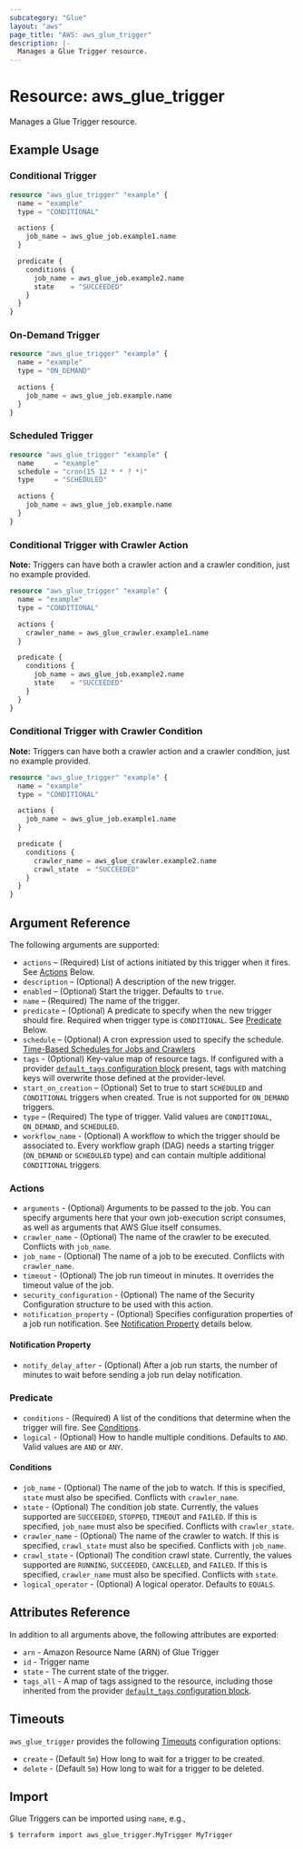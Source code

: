 ```yaml
---
subcategory: "Glue"
layout: "aws"
page_title: "AWS: aws_glue_trigger"
description: |-
  Manages a Glue Trigger resource.
---
```


# Resource: aws_glue_trigger

Manages a Glue Trigger resource.

## Example Usage

### Conditional Trigger

```terraform
resource "aws_glue_trigger" "example" {
  name = "example"
  type = "CONDITIONAL"

  actions {
    job_name = aws_glue_job.example1.name
  }

  predicate {
    conditions {
      job_name = aws_glue_job.example2.name
      state    = "SUCCEEDED"
    }
  }
}
```

### On-Demand Trigger

```terraform
resource "aws_glue_trigger" "example" {
  name = "example"
  type = "ON_DEMAND"

  actions {
    job_name = aws_glue_job.example.name
  }
}
```

### Scheduled Trigger

```terraform
resource "aws_glue_trigger" "example" {
  name     = "example"
  schedule = "cron(15 12 * * ? *)"
  type     = "SCHEDULED"

  actions {
    job_name = aws_glue_job.example.name
  }
}
```

### Conditional Trigger with Crawler Action

**Note:** Triggers can have both a crawler action and a crawler condition, just no example provided.

```terraform
resource "aws_glue_trigger" "example" {
  name = "example"
  type = "CONDITIONAL"

  actions {
    crawler_name = aws_glue_crawler.example1.name
  }

  predicate {
    conditions {
      job_name = aws_glue_job.example2.name
      state    = "SUCCEEDED"
    }
  }
}
```

### Conditional Trigger with Crawler Condition

**Note:** Triggers can have both a crawler action and a crawler condition, just no example provided.

```terraform
resource "aws_glue_trigger" "example" {
  name = "example"
  type = "CONDITIONAL"

  actions {
    job_name = aws_glue_job.example1.name
  }

  predicate {
    conditions {
      crawler_name = aws_glue_crawler.example2.name
      crawl_state  = "SUCCEEDED"
    }
  }
}
```

## Argument Reference

The following arguments are supported:

* `actions` – (Required) List of actions initiated by this trigger when it fires. See [Actions](#actions) Below.
* `description` – (Optional) A description of the new trigger.
* `enabled` – (Optional) Start the trigger. Defaults to `true`.
* `name` – (Required) The name of the trigger.
* `predicate` – (Optional) A predicate to specify when the new trigger should fire. Required when trigger type is `CONDITIONAL`. See [Predicate](#predicate) Below.
* `schedule` – (Optional) A cron expression used to specify the schedule. [Time-Based Schedules for Jobs and Crawlers](https://docs.aws.amazon.com/glue/latest/dg/monitor-data-warehouse-schedule.html)
* `tags` - (Optional) Key-value map of resource tags. If configured with a provider [`default_tags` configuration block](/docs/providers/aws/index.html#default_tags-configuration-block) present, tags with matching keys will overwrite those defined at the provider-level.
* `start_on_creation` – (Optional) Set to true to start `SCHEDULED` and `CONDITIONAL` triggers when created. True is not supported for `ON_DEMAND` triggers.
* `type` – (Required) The type of trigger. Valid values are `CONDITIONAL`, `ON_DEMAND`, and `SCHEDULED`.
* `workflow_name` - (Optional) A workflow to which the trigger should be associated to. Every workflow graph (DAG) needs a starting trigger (`ON_DEMAND` or `SCHEDULED` type) and can contain multiple additional `CONDITIONAL` triggers.

### Actions

* `arguments` - (Optional) Arguments to be passed to the job. You can specify arguments here that your own job-execution script consumes, as well as arguments that AWS Glue itself consumes.
* `crawler_name` - (Optional) The name of the crawler to be executed. Conflicts with `job_name`.
* `job_name` - (Optional) The name of a job to be executed. Conflicts with `crawler_name`.
* `timeout` - (Optional) The job run timeout in minutes. It overrides the timeout value of the job.
* `security_configuration` - (Optional) The name of the Security Configuration structure to be used with this action.
* `notification_property` - (Optional) Specifies configuration properties of a job run notification. See [Notification Property](#notification-property) details below.

#### Notification Property

* `notify_delay_after` - (Optional) After a job run starts, the number of minutes to wait before sending a job run delay notification.

### Predicate

* `conditions` - (Required) A list of the conditions that determine when the trigger will fire. See [Conditions](#conditions).
* `logical` - (Optional) How to handle multiple conditions. Defaults to `AND`. Valid values are `AND` or `ANY`.

#### Conditions

* `job_name` - (Optional) The name of the job to watch. If this is specified, `state` must also be specified. Conflicts with `crawler_name`.
* `state` - (Optional) The condition job state. Currently, the values supported are `SUCCEEDED`, `STOPPED`, `TIMEOUT` and `FAILED`. If this is specified, `job_name` must also be specified. Conflicts with `crawler_state`.
* `crawler_name` - (Optional) The name of the crawler to watch. If this is specified, `crawl_state` must also be specified. Conflicts with `job_name`.
* `crawl_state` - (Optional) The condition crawl state. Currently, the values supported are `RUNNING`, `SUCCEEDED`, `CANCELLED`, and `FAILED`. If this is specified, `crawler_name` must also be specified. Conflicts with `state`.
* `logical_operator` - (Optional) A logical operator. Defaults to `EQUALS`.

## Attributes Reference

In addition to all arguments above, the following attributes are exported:

* `arn` - Amazon Resource Name (ARN) of Glue Trigger
* `id` - Trigger name
* `state` - The current state of the trigger.
* `tags_all` - A map of tags assigned to the resource, including those inherited from the provider [`default_tags` configuration block](https://www.terraform.io/docs/providers/aws/index.html#default_tags-configuration-block).

## Timeouts

`aws_glue_trigger` provides the following [Timeouts](https://www.terraform.io/docs/configuration/blocks/resources/syntax.html#operation-timeouts)
configuration options:

- `create` - (Default `5m`) How long to wait for a trigger to be created.
- `delete` - (Default `5m`) How long to wait for a trigger to be deleted.

## Import

Glue Triggers can be imported using `name`, e.g.,

```
$ terraform import aws_glue_trigger.MyTrigger MyTrigger
```
